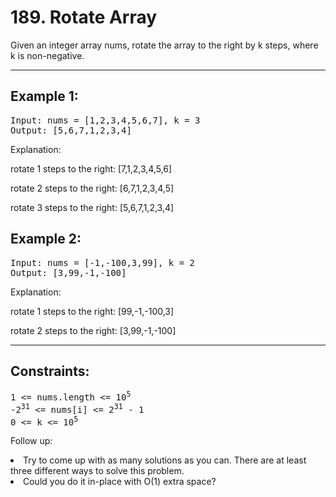 # 189. Rotate Array

Given an integer array nums, rotate the array to the right by k steps, where k is non-negative.

---

## Example 1:
<pre>
Input: nums = [1,2,3,4,5,6,7], k = 3
Output: [5,6,7,1,2,3,4]
</pre>
Explanation:

rotate 1 steps to the right: [7,1,2,3,4,5,6]

rotate 2 steps to the right: [6,7,1,2,3,4,5]

rotate 3 steps to the right: [5,6,7,1,2,3,4]

## Example 2:
<pre>
Input: nums = [-1,-100,3,99], k = 2
Output: [3,99,-1,-100]
</pre>
Explanation: 

rotate 1 steps to the right: [99,-1,-100,3]

rotate 2 steps to the right: [3,99,-1,-100]

---

## Constraints:
<pre>
1 <= nums.length <= 10<sup>5</sup>
-2<sup>31</sup> <= nums[i] <= 2<sup>31</sup> - 1
0 <= k <= 10<sup>5</sup>
</pre>

Follow up:

<li>Try to come up with as many solutions as you can. There are at least three different ways to solve this problem.
<li>Could you do it in-place with O(1) extra space?